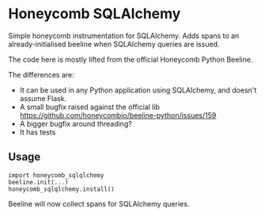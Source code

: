 # Honeycomb SQLAlchemy

Simple honeycomb instrumentation for SQLAlchemy. Adds spans to an already-initialised beeline when SQLAlchemy queries are issued.

The code here is mostly lifted from the official Honeycomb Python Beeline.

The differences are:

* It can be used in any Python application using SQLAlchemy, and doesn't assume Flask.
* A small bugfix raised against the official lib https://github.com/honeycombio/beeline-python/issues/159
* A bigger bugfix around threading?
* It has tests


## Usage

```
import honeycomb_sqlqlchemy
beeline.init(...)
honeycomb_sqlqlchemy.install()
```

Beeline will now collect spans for SQLAlchemy queries.